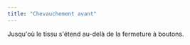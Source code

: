 ```yaml
---
title: "Chevauchement avant"
---
```


Jusqu'où le tissu s'étend au-delà de la fermeture à boutons.




